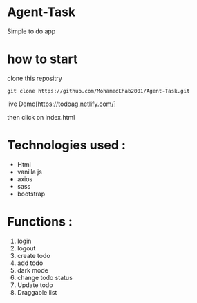 # Agent-Task
Simple to do app

# how to start 

clone this repositry  
```
git clone https://github.com/MohamedEhab2001/Agent-Task.git

```

live Demo[https://todoag.netlify.com/]

then click on index.html

# Technologies used :
- Html
- vanilla js
- axios
- sass
- bootstrap

# Functions :
1. login
2. logout
3. create todo
4. add todo
5. dark mode
6. change todo status
7. Update todo
8. Draggable list

